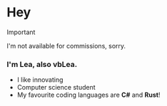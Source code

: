 # Hey

> [!IMPORTANT]
> I'm not available for commissions, sorry.

### I'm Lea, also vbLea.
- I like innovating
- Computer science student
- My favourite coding languages are **C#** and **Rust**!
